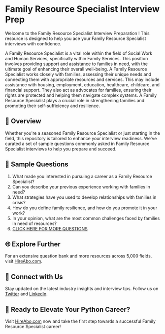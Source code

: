 # Family Resource Specialist Interview Prep

Welcome to the Family Resource Specialist Interview Preparation ! This resource is designed to help you ace your Family Resource Specialist interviews with confidence.

A Family Resource Specialist is a vital role within the field of Social Work and Human Services, specifically within Family Services. This position involves providing support and assistance to families in need, with the ultimate goal of enhancing their overall well-being. A Family Resource Specialist works closely with families, assessing their unique needs and connecting them with appropriate resources and services. This may include assistance with housing, employment, education, healthcare, childcare, and financial support. They also act as advocates for families, ensuring their rights are protected and helping them navigate complex systems. A Family Resource Specialist plays a crucial role in strengthening families and promoting their self-sufficiency and resilience.

## 🚀 Overview

Whether you're a seasoned Family Resource Specialist or just starting in the field, this repository is tailored to enhance your interview readiness. We've curated a set of sample questions commonly asked in Family Resource Specialist interviews to help you prepare and succeed.

## 📝 Sample Questions

1. What made you interested in pursuing a career as a Family Resource Specialist?
2. Can you describe your previous experience working with families in need?
3. What strategies have you used to develop relationships with families in crisis?
4. How do you define family resilience, and how do you promote it in your work?
5. In your opinion, what are the most common challenges faced by families in need of resources?
6. [CLICK HERE FOR MORE QUESTIONS](https://hireabo.com/job/13_4_14/Family%20Resource%20Specialist)

## 🌐 Explore Further

For an extensive question bank and more resources across 5,000 fields, visit [HireAbo.com](https://www.hireabo.com).

## 📱 Connect with Us

Stay updated on the latest industry insights and interview tips. Follow us on [Twitter](https://twitter.com/hireabo) and [LinkedIn](https://www.linkedin.com/in/hire-abo-3609972a8/).

## 🚀 Ready to Elevate Your Python Career?

Visit [HireAbo.com](https://www.hireabo.com) now and take the first step towards a successful Family Resource Specialist career!